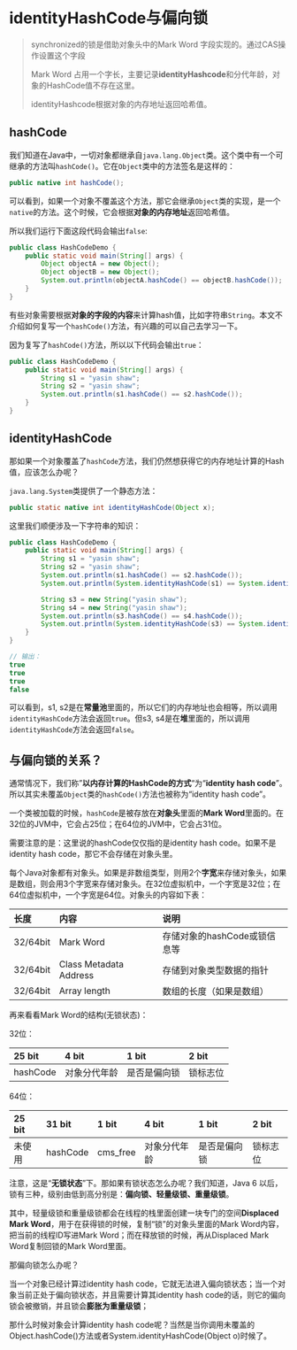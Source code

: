 # **identityHashCode与偏向锁**

> synchronized的锁是借助对象头中的Mark Word 字段实现的。通过CAS操作设置这个字段
>
> Mark Word 占用一个字长，主要记录**identityHashcode**和分代年龄，对象的HashCode值不存在这里。
>
> identityHashcode根据对象的内存地址返回哈希值。

## hashCode

我们知道在Java中，一切对象都继承自`java.lang.Object`类。这个类中有一个可继承的方法叫`hashCode()`。它在`Object`类中的方法签名是这样的：

```java
public native int hashCode();
```

可以看到，如果一个对象不覆盖这个方法，那它会继承`Object`类的实现，是一个`native`的方法。这个时候，它会根据**对象的内存地址**返回哈希值。

所以我们运行下面这段代码会输出`false`:

```java
public class HashCodeDemo {
    public static void main(String[] args) {
        Object objectA = new Object();
        Object objectB = new Object();
        System.out.println(objectA.hashCode() == objectB.hashCode());
    }
}
```

有些对象需要根据**对象的字段的内容**来计算hash值，比如字符串`String`。本文不介绍如何复写一个`hashCode()`方法，有兴趣的可以自己去学习一下。

因为复写了`hashCode()`方法，所以以下代码会输出`true`：

```java
public class HashCodeDemo {
    public static void main(String[] args) {
        String s1 = "yasin shaw";
        String s2 = "yasin shaw";
        System.out.println(s1.hashCode() == s2.hashCode());
    }
}
```

## identityHashCode

那如果一个对象覆盖了`hashCode`方法，我们仍然想获得它的内存地址计算的Hash值，应该怎么办呢？

`java.lang.System`类提供了一个静态方法：

```java
public static native int identityHashCode(Object x);
```

这里我们顺便涉及一下字符串的知识：

```java
public class HashCodeDemo {
    public static void main(String[] args) {
        String s1 = "yasin shaw";
        String s2 = "yasin shaw";
        System.out.println(s1.hashCode() == s2.hashCode());
        System.out.println(System.identityHashCode(s1) == System.identityHashCode(s2)); 

        String s3 = new String("yasin shaw");
        String s4 = new String("yasin shaw");
        System.out.println(s3.hashCode() == s4.hashCode());
        System.out.println(System.identityHashCode(s3) == System.identityHashCode(s4)); 
    }
}

// 输出：
true
true
true
false
```

可以看到，s1, s2是在**常量池**里面的，所以它们的内存地址也会相等，所以调用`identityHashCode`方法会返回`true`。但s3, s4是在**堆**里面的，所以调用`identityHashCode`方法会返回`false`。

## 与偏向锁的关系？

通常情况下，我们称”**以内存计算的HashCode的方式**“为“**identity hash code**”。所以其实未覆盖`Object`类的`hashCode()`方法也被称为“identity hash code”。

一个类被加载的时候，`hashCode`是被存放在**对象头**里面的**Mark Word**里面的。在32位的JVM中，它会占25位；在64位的JVM中，它会占31位。

需要注意的是：这里说的hashCode仅仅指的是identity hash code。如果不是identity hash code，那它不会存储在对象头里。

每个Java对象都有对象头。如果是非数组类型，则用2个**字宽**来存储对象头，如果是数组，则会用3个字宽来存储对象头。在32位虚拟机中，一个字宽是32位；在64位虚拟机中，一个字宽是64位。对象头的内容如下表：

| 长度     | 内容                   | 说明                         |
| :------- | :--------------------- | :--------------------------- |
| 32/64bit | Mark Word              | 存储对象的hashCode或锁信息等 |
| 32/64bit | Class Metadata Address | 存储到对象类型数据的指针     |
| 32/64bit | Array length           | 数组的长度（如果是数组）     |

再来看看Mark Word的结构(无锁状态)：

32位：

| 25 bit   | 4 bit        | 1 bit        | 2 bit    |
| :------- | :----------- | :----------- | :------- |
| hashCode | 对象分代年龄 | 是否是偏向锁 | 锁标志位 |

64位：

| 25 bit | 31 bit   | 1 bit    | 4 bit        | 1 bit        | 2 bit    |
| :----- | :------- | :------- | :----------- | :----------- | :------- |
| 未使用 | hashCode | cms_free | 对象分代年龄 | 是否是偏向锁 | 锁标志位 |

注意，这是“**无锁状态**”下。那如果有锁状态怎么办呢？我们知道，Java 6 以后，锁有三种，级别由低到高分别是：**偏向锁、轻量级锁、重量级锁**。

其中，轻量级锁和重量级锁都会在线程的栈里面创建一块专门的空间**Displaced Mark Word**，用于在获得锁的时候，复制“锁”的对象头里面的Mark Word内容，把当前的线程ID写进Mark Word；而在释放锁的时候，再从Displaced Mark Word复制回锁的Mark Word里面。

那偏向锁怎么办呢？

当一个对象已经计算过identity hash code，它就无法进入偏向锁状态；当一个对象当前正处于偏向锁状态，并且需要计算其identity hash code的话，则它的偏向锁会被撤销，并且锁会**膨胀为重量级锁**；

那什么时候对象会计算identity hash code呢？当然是当你调用未覆盖的Object.hashCode()方法或者System.identityHashCode(Object o)时候了。